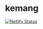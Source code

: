 # kemang
[![Netlify Status](https://api.netlify.com/api/v1/badges/76dcba7b-1194-47e3-a783-609f44ab79ff/deploy-status)](https://app.netlify.com/sites/stupefied-mayer-a17e44/deploys)
